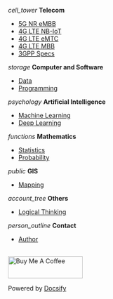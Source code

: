 <i class="material-icons">cell_tower</i>  <b>Telecom</b><br>

- [5G NR eMBB](/content/content_nr_embb.md)
- [4G LTE NB-IoT](/content/content_lte_nbiot.md)
- [4G LTE eMTC](/content/content_lte_emtc.md)
- [4G LTE MBB](/content/content_lte_mbb.md)
- [3GPP Specs](/3gpp/3gpp.md)

<i class="material-icons">storage</i> <b>Computer and Software</b><br>

- [Data](/content/content_loading.md)
- [Programming](/content/content_loading.md)

<i class="material-icons">psychology</i> <b>Artificial Intelligence</b><br>

- [Machine Learning](/content/content_loading.md)
- [Deep Learning](/content/content_loading.md)

<i class="material-icons">functions</i> <b>Mathematics</b><br>

- [Statistics](/content/content_loading.md)
- [Probability](/content/content_loading.md)

<i class="material-icons">public</i> <b>GIS</b><br>

- [Mapping](/content/content_loading.md)

<i class="material-icons">account_tree</i> <b>Others</b><br>

- [Logical Thinking](/content/content_loading.md)

<i class="material-icons">person_outline</i> <b>Contact</b><br>

- [Author](/author/author.md)

<br><a href="https://www.buymeacoffee.com/zulfadlizainal" target="blank"><img src="https://cdn.ko-fi.com/cdn/kofi2.png?v=2" alt="Buy Me A Coffee" height="50" width="170"></a>

Powered by [Docsify](https://github.com/docsifyjs/docsify)